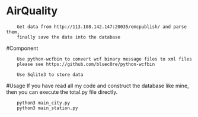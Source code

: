 AirQuality
===========================================
        Get data from http://113.108.142.147:20035/emcpublish/ and parse them,
        finally save the data into the database

#Component

		Use python-wcfbin to convert wcf binary message files to xml files
		please see https://github.com/bluec0re/python-wcfbin

		Use Sqlite3 to store data

#Usage
        If you have read all my code and construct the database like mine, 
        then you can execute the total.py file directly.

```
	python3 main_city.py
	python3 main_station.py
```



